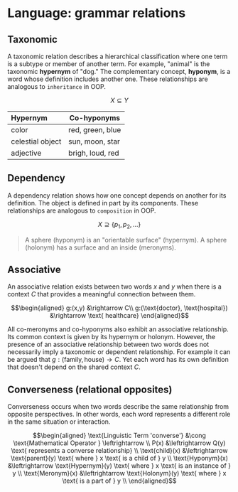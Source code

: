 # Language: grammar relations

## Taxonomic

A taxonomic relation describes a hierarchical classification
where one term is a subtype or member of another term. For
example, "animal" is the taxonomic **hypernym** of "dog." The
complementary concept, **hyponym**, is a word whose definition
includes another one. These relationships are analogous to
`inheritance` in OOP.

$$X \subseteq Y$$

| Hypernym          | Co-hyponyms       |
| :---------------- | ----------------- |
| color             | red, green, blue  |
| celestial object  | sun, moon, star   |
| adjective         | brigh, loud, red  |


## Dependency

A dependency relation shows how one concept depends on another
for its definition. The object is defined in part by its
components. These relationships are analogous to `composition` in
OOP.

$$X \supseteq \{p_1, p_2, \ldots \}$$

> A sphere (hyponym) is an "orientable surface" (hypernym). A
> sphere (holonym) has a surface and an inside (meronyms).


## Associative

An associative relation exists between two words $x$ and $y$ when
there is a context $C$ that provides a meaningful connection
between them.

$$\begin{aligned}
g:(x,y) &\rightarrow C\\
g:(\text{doctor}, \text{hospital}) &\rightarrow \text{ healthcare}
\end{aligned}$$

All co-meronyms and co-hyponyms also exhibit an associative
relationship. Its common context is given by its hypernym or
holonym. However, the presence of an associative relationship
between two words does not necessarily imply a taxonomic or
dependent relationship. For example it can be argued that $g:
(\text{family}, \text{house}) \rightarrow C$. Yet each word has
its own definition that doesn't depend on the shared context $C$.


## Converseness (relational opposites)

Converseness occurs when two words describe the same relationship
from opposite perspectives. In other words, each word represents
a different role in the same situation or interaction.

$$\begin{aligned}
    \text{Linguistic Term 'converse'} &\cong \text{Mathematical Operator } \leftrightarrow \\
    P(x) &\leftrightarrow Q(y) \text{ represents a converse relationship} \\
    \text{child}(x)   &\leftrightarrow \text{parent}(y)   \text{ where } x \text{ is a child of } y \\
    \text{Hyponym}(x) &\leftrightarrow \text{Hypernym}(y) \text{ where } x \text{ is an instance of } y \\
    \text{Meronym}(x) &\leftrightarrow \text{Holonym}(y)  \text{ where } x \text{ is a part of } y \\
\end{aligned}$$



